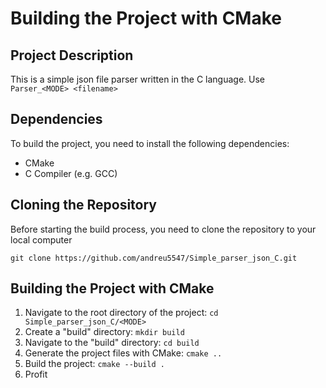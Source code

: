 # Building the Project with CMake
## Project Description

This is a simple json file parser written in the C language. Use ```Parser_<MODE> <filename>```

## Dependencies

To build the project, you need to install the following dependencies:
* CMake
* C Compiler (e.g. GCC)

## Cloning the Repository

Before starting the build process, you need to clone the repository to your local computer

``` git clone https://github.com/andreu5547/Simple_parser_json_C.git ```

## Building the Project with CMake
1. Navigate to the root directory of the project:
   ```cd Simple_parser_json_C/<MODE>```
2. Create a "build" directory:
   ```mkdir build```
3. Navigate to the "build" directory:
   ```cd build```
4. Generate the project files with CMake:
   ```cmake ..```
5. Build the project:
   ```cmake --build .```
6. Profit
